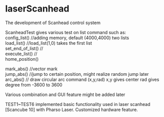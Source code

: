 # laserScanhead
The development of Scanhead control system

ScanheadTest
gives various test on list command such as:  
config_list()     //adding memory, default (4000,4000) two lists  
load_list()       //load_list(1,0) takes the first list  
set_end_of_list() //  
execute_list()    //   
home_position()  
  
mark_abs()     //vector mark   
jump_abs()     //jump to certain position, might realize random jump later  
arc_abs()      // draw circular arc command (x,y,rad) x,y gives center rad gives degree from -3600 to 3600  
  
Various combination and GUI feature might be added later


TEST1~TEST6 implemented basic functionality used in laser scanhead [Scancube 10] with Pharso Laser. 
Customized hardware feature.
